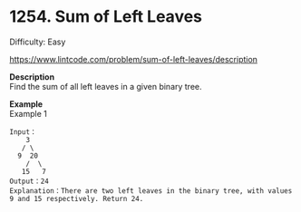 # 1254. Sum of Left Leaves

Difficulty: Easy

https://www.lintcode.com/problem/sum-of-left-leaves/description

**Description**  
Find the sum of all left leaves in a given binary tree.

**Example**  
Example 1
```
Input：
    3
   / \
  9  20
    /  \
   15   7
Output：24
Explanation：There are two left leaves in the binary tree, with values 9 and 15 respectively. Return 24.
```
